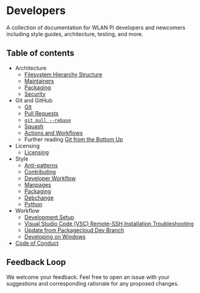 # Developers

A collection of documentation for WLAN Pi developers and newcomers including style guides, architecture, testing, and more.

## Table of contents

* Architecture
  * [Filesystem Hierarchy Structure](architecture/FHS.md)
  * [Maintainers](architecture/MAINTAINERS.md)
  * [Packaging](architecture/PACKAGING.md)
  * [Security](architecture/SECURITY.md)
* Git and GitHub
  * [Git](git_and_github/git.md)
  * [Pull Requests](git_and_github/pr.md)
  * [`git pull --rebase`](git_and_github/pullrebase.md)
  * [Squash](git_and_github/squash.md)
  * [Actions and Workflows](git_and_github/workflows.md)
  * Further reading [Git from the Bottom Up](https://jwiegley.github.io/git-from-the-bottom-up/)
* Licensing
  * [Licensing](licensing/licensing.md)
* Style
  * [Anti-patterns](style/ANTIPATTERNS.md)
  * [Contributing](style/CONTRIBUTING.md)
  * [Developer Workflow](style/WORKFLOW.md)
  * [Manpages](style/MANPAGES.MD)
  * [Packaging](style/PACKAGING.md)
  * [Debchange](style/DCH.md)
  * [Python](style/PYTHON.md)
* Workflow
  * [Development Setup](workflow/development-setup.md)
  * [Visual Studio Code (VSC) Remote-SSH Installation Troubleshooting](workflow/VSC_64bit_kernel_and_32bit_userland.md)
  * [Update from Packagecloud Dev Branch](workflow/update-from-dev.md)
  * [Developing on Windows](workflow/dev-on-windows.md)
* [Code of Conduct](CODE_OF_CONDUCT.md)

## Feedback Loop

We welcome your feedback. Feel free to open an issue with your suggestions and corresponding rationale for any proposed changes.
